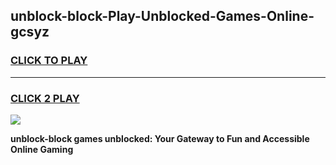 
## unblock-block-Play-Unblocked-Games-Online-gcsyz
<h3>
<a href="https://premium76.site?title=unblock-block&ref=25A">CLICK TO PLAY</a></h3>
<hr>

<h3>
<a href="https://premium76.site?title=unblock-block&ref=25A">CLICK 2 PLAY</a>
  
</h3>

<a href="https://premium76.site?title=unblock-block&ref=25A"><img src="https://clearcache.store/games.png"></a>


**unblock-block games unblocked: Your Gateway to Fun and Accessible Online Gaming**

